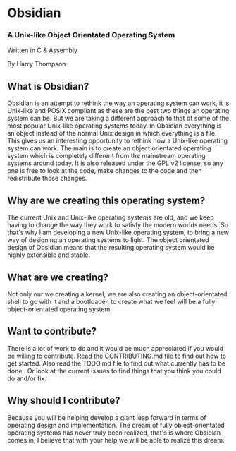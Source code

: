 # Obsidian
### A Unix-like Object Orientated Operating System

Written in C & Assembly

By Harry Thompson

## What is Obsidian?
Obsidian is an attempt to rethink the way an operating system can work, it is Unix-like and POSIX compliant as these are the best two things an operating system can be. But we are taking a different approach to that of some of the most popular Unix-like operating systems today. In Obsidian everything is an object instead of the normal Unix design in which everything is a file. This gives us an interesting opportunity to rethink how a Unix-like operating system can work. The main is to create an object orientated operating system which is completely different from the mainstream operating systems around today. It is also released under the GPL v2 license, so any one is free to look at the code, make changes to the code and then redistribute those changes.

## Why are we creating this operating system?
The current Unix and Unix-like operating systems are old, and we keep having to change the way they work to satisfy the modern worlds needs.
So that's why I am developing a new Unix-like operating system, to bring a new way of designing an operating systems to light. The object orientated design of Obsidian means that the resulting operating system would be highly extensible and stable.

## What are we creating?
Not only our we creating a kernel, we are also creating an object-orientated shell to go with it and a bootloader, to create what we feel will be a fully object-orientated operating system.

## Want to contribute?
There is a lot of work to do and it would be much appreciated if you would be willing to contribute. Read the CONTRIBUTING.md file to find out how to get started. Also read the TODO.md file to find out what currently has to be done . Or look at the current issues to find things that you think you could do and/or fix.

## Why should I contribute?
Because you will be helping develop a giant leap forward in terms of operating design and implementation. The dream of fully object-orientated operating systems has never truly been realized, that's is where Obsidian comes in, I believe that with your help we will be able to realize this dream.

